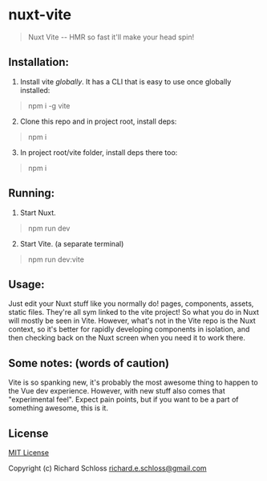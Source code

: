 # nuxt-vite

> Nuxt Vite -- HMR so fast it'll make your head spin!

## Installation:

1. Install vite *globally*. It has a CLI that is easy to use once globally installed:

> npm i -g vite

2. Clone this repo and in project root, install deps:

> npm i

3. In project root/vite folder, install deps there too:

> npm i

## Running:

1. Start Nuxt. 

> npm run dev

2. Start Vite. (a separate terminal)

> npm run dev:vite

## Usage:

Just edit your Nuxt stuff like you normally do! pages, components, assets, static files. They're all sym linked to the vite project! So what you do in Nuxt will mostly be seen in Vite. However, what's not in the Vite repo is the Nuxt context, so it's better for rapidly developing components in isolation, and then checking back on the Nuxt screen when you need it to work there.

## Some notes: (words of caution)

Vite is so spanking new, it's probably the most awesome thing to happen to the Vue dev experience. However, with new stuff also comes that "experimental feel". Expect pain points, but if you want to be a part of something awesome, this is it.

## License

[MIT License](./LICENSE)

Copyright (c) Richard Schloss <richard.e.schloss@gmail.com>

